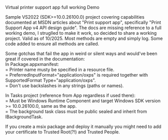 Virtual printer support app full working Demo

Sample VS2022 (SDK>=10.0.26100.0) project covering capabilities documented at MSDN articles about "Print support app", specifically "Print Support App v4 API design guide".
The docs are missing reference to a full working demo, I struglled to make it work, so decided to share a working project. Valid as of 10/2025.
Most methods are empty and simply log. Some code added to ensure all methods are called.

Some gotchas that fail the app in weird or silent ways and would've been great if covered in the documentation:  
In Package.appxmanifest:  
= Printer name musty be specified in a resource file.  
= PreferredInputFormat="application/oxps" is required together with SupportedFormat Type="application/oxps".  
= Don't use backslashes in any strings (paths or names).  

In Tasks project (reference from App regardless if used there):  
= Must be Windows Runtime Component and target Windows SDK version >= 10.0.26100.0, same as the app.  
= The background task class must be public sealed and inherit from IBackgroundTask.  

If you create a msix package and deploy it manually you might need to add your certificate to Trusted Root(?!) and Trusted People.
